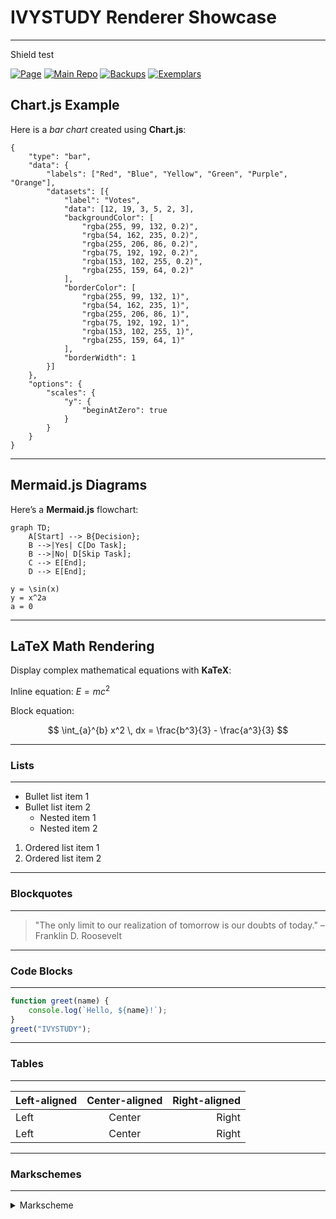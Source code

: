 # IVYSTUDY Renderer Showcase 

---
Shield test 

[![Page](https://img.shields.io/badge/Main_Page-www.ivystudy.org-23352D)](https://www.ivystudy.org)
[![Main Repo](https://img.shields.io/badge/Main_Repo-GitHub-blue?logo=github)](https://github.com/NagusameCS/IVY)
[![Backups](https://img.shields.io/badge/Backups-Repo-lightgrey?logo=github)](https://github.com/NagusameCS/Backups)
[![Exemplars](https://img.shields.io/badge/Exemplars-Repo-lightgrey?logo=github)](https://github.com/NagusameCS/Exemplars)

## Chart.js Example

Here is a _bar_ *chart* created using **Chart.js**:

```chart
{
    "type": "bar",
    "data": {
        "labels": ["Red", "Blue", "Yellow", "Green", "Purple", "Orange"],
        "datasets": [{
            "label": "Votes",
            "data": [12, 19, 3, 5, 2, 3],
            "backgroundColor": [
                "rgba(255, 99, 132, 0.2)",
                "rgba(54, 162, 235, 0.2)",
                "rgba(255, 206, 86, 0.2)",
                "rgba(75, 192, 192, 0.2)",
                "rgba(153, 102, 255, 0.2)",
                "rgba(255, 159, 64, 0.2)"
            ],
            "borderColor": [
                "rgba(255, 99, 132, 1)",
                "rgba(54, 162, 235, 1)",
                "rgba(255, 206, 86, 1)",
                "rgba(75, 192, 192, 1)",
                "rgba(153, 102, 255, 1)",
                "rgba(255, 159, 64, 1)"
            ],
            "borderWidth": 1
        }]
    },
    "options": {
        "scales": {
            "y": {
                "beginAtZero": true
            }
        }
    }
}
```

---

## Mermaid.js Diagrams

Here’s a **Mermaid.js** flowchart:

```mermaid
graph TD;
    A[Start] --> B{Decision};
    B -->|Yes| C[Do Task];
    B -->|No| D[Skip Task];
    C --> E[End];
    D --> E[End];
```
```desmos
y = \sin(x)
y = x^2a
a = 0

```
---

## LaTeX Math Rendering

Display complex mathematical equations with **KaTeX**:

Inline equation: $E = mc^2$

Block equation:

$$
\int_{a}^{b} x^2 \, dx = \frac{b^3}{3} - \frac{a^3}{3}
$$


---
### Lists
---
- Bullet list item 1
- Bullet list item 2
  - Nested item 1
  - Nested item 2

1. Ordered list item 1
2. Ordered list item 2


---
### Blockquotes
---
> "The only limit to our realization of tomorrow is our doubts of today." – Franklin D. Roosevelt


---
### Code Blocks
---
```javascript
function greet(name) {
    console.log(`Hello, ${name}!`);
}
greet("IVYSTUDY");
```
---
### Tables
---
| Left-aligned | Center-aligned | Right-aligned |
|:-------------|:-------------:|-------------:|
| Left         | Center        | Right        |
| Left         | Center        | Right        |

---
### Markschemes
---
<details>
<summary>Markscheme</summary>
---

| Second Test | Center-aligned | Right-aligned |
|-------------|-------------|-------------|
| 1         | 3        | 5        |
| 2         | 4        | 6        |




## Chart.js Example

Here is a bar chart created using **Chart.js**:

```chart
{
    "type": "bar",
    "data": {
        "labels": ["Red", "Blue", "Yellow", "Green", "Purple", "Orange"],
        "datasets": [{
            "label": "Votes",
            "data": [12, 19, 3, 5, 2, 3],
            "backgroundColor": [
                "rgba(255, 99, 132, 0.2)",
                "rgba(54, 162, 235, 0.2)",
                "rgba(255, 206, 86, 0.2)",
                "rgba(75, 192, 192, 0.2)",
                "rgba(153, 102, 255, 0.2)",
                "rgba(255, 159, 64, 0.2)"
            ],
            "borderColor": [
                "rgba(255, 99, 132, 1)",
                "rgba(54, 162, 235, 1)",
                "rgba(255, 206, 86, 1)",
                "rgba(75, 192, 192, 1)",
                "rgba(153, 102, 255, 1)",
                "rgba(255, 159, 64, 1)"
            ],
            "borderWidth": 1
        }]
    },
    "options": {
        "scales": {
            "y": {
                "beginAtZero": true
            }
        }
    }
}
```

---

## Mermaid.js Diagrams

Here’s a **Mermaid.js** flowchart:

```mermaid
graph TD;
    A[Start] --> B{Decision};
    B -->|Yes| C[Do Task];
    B -->|No| D[Skip Task];
    C --> E[End];
    D --> E[End];
```
</details>
